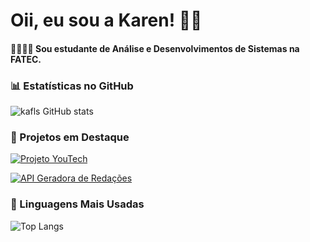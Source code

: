 # Oii, eu sou a Karen! 👋🏼

#### 👩🏼‍🎓🌟 Sou estudante de Análise e Desenvolvimentos de Sistemas na FATEC. 

### 📊 Estatísticas no GitHub

![kafls GitHub stats](https://github-readme-stats.vercel.app/api?username=kafls&show_icons=true&theme=dracula)

### 📌 Projetos em Destaque

[![Projeto YouTech](https://github-readme-stats.vercel.app/api/pin/?username=kafls&repo=ProjetoYouTech)](https://github.com/kafls/ProjetoYouTech)

[![API Geradora de Redações](https://github-readme-stats.vercel.app/api/pin/?username=kafls&repo=API-Redacao)](https://github.com/kafls/API-Redacao) 

### 🚀 Linguagens Mais Usadas

![Top Langs](https://github-readme-stats.vercel.app/api/top-langs/?username=kafls&layout=compact)


